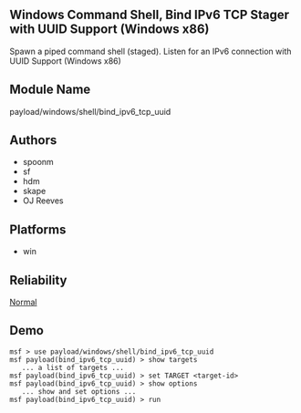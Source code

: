 ## Windows Command Shell, Bind IPv6 TCP Stager with UUID Support (Windows x86)

Spawn a piped command shell (staged). Listen for an IPv6 
connection with UUID Support (Windows x86)


## Module Name
payload/windows/shell/bind_ipv6_tcp_uuid

## Authors
* spoonm
* sf
* hdm
* skape
* OJ Reeves





## Platforms
* win

## Reliability
[Normal](https://github.com/rapid7/metasploit-framework/wiki/Exploit-Ranking)

## Demo

```
msf > use payload/windows/shell/bind_ipv6_tcp_uuid
msf payload(bind_ipv6_tcp_uuid) > show targets
   ... a list of targets ...
msf payload(bind_ipv6_tcp_uuid) > set TARGET <target-id>
msf payload(bind_ipv6_tcp_uuid) > show options
   ... show and set options ...
msf payload(bind_ipv6_tcp_uuid) > run
```
    
    